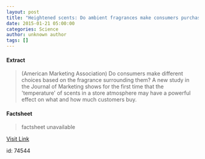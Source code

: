 ```yaml
---
layout: post
title: "Heightened scents: Do ambient fragrances make consumers purchase more?"
date: 2015-01-21 05:00:00
categories: Science
author: unknown author
tags: []
---
```



#### Extract
>(American Marketing Association) Do consumers make different choices based on the fragrance surrounding them? A new study in the Journal of Marketing shows for the first time that the 'temperature' of scents in a store atmosphere may have a powerful effect on what and how much customers buy.

#### Factsheet
>factsheet unavailable

[Visit Link](http://www.eurekalert.org/pub_releases/2015-01/ama-hsd012115.php)

id:   74544
